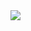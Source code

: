 
<img src="https://github-readme-stats.vercel.app/api?username=Brandon-The-Dev&&show_icons=true&title_color=ffffff&icon_color=bb2acf&text_color=daf7dc&bg_color=151515">


